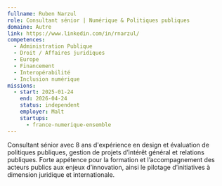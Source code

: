 ```yaml
---
fullname: Ruben Narzul
role: Consultant sénior | Numérique & Politiques publiques
domaine: Autre
link: https://www.linkedin.com/in/rnarzul/
competences:
  - Administration Publique
  - Droit / Affaires juridiques
  - Europe
  - Financement
  - Interopérabilité
  - Inclusion numérique
missions:
  - start: 2025-01-24
    end: 2026-04-24
    status: independent
    employer: Malt
    startups:
      - france-numerique-ensemble
---
```

Consultant sénior avec 8 ans d'expérience en design et évaluation de politiques publiques, gestion de projets d’intérêt général et relations publiques. Forte appétence pour la formation et l’accompagnement des acteurs publics aux enjeux d’innovation, ainsi le pilotage d’initiatives à dimension juridique et internationale.